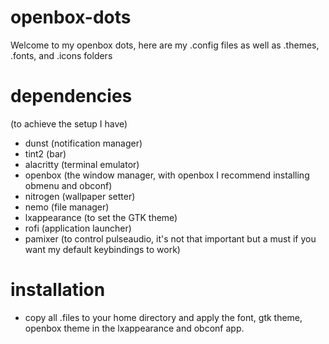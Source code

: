 # openbox-dots
Welcome to my openbox dots, here are my .config files as well as .themes, .fonts, and .icons folders

# dependencies

(to achieve the setup I have)

- dunst (notification manager)
- tint2 (bar)
- alacritty (terminal emulator)
- openbox (the window manager, with openbox I recommend installing obmenu and obconf)
- nitrogen (wallpaper setter)
- nemo (file manager)
- lxappearance (to set the GTK theme)
- rofi (application launcher)
- pamixer (to control pulseaudio, it's not that important but a must if you want my default keybindings to work)

# installation 

- copy all .files to your home directory and apply the font, gtk theme, openbox theme in the lxappearance and obconf app.
